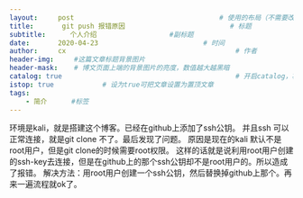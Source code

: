 ```yaml
---
layout:     post                                    # 使用的布局（不需要改）
title:       git push 报错原因                          # 标题 
subtitle:      个人介绍                  #副标题
date:       2020-04-23                          # 时间
author:     cx                                          # 作者
header-img:     #这篇文章标题背景图片
header-mask:    # 博文页面上端的背景图片的亮度，数值越大越黑暗
catalog: true                                           # 开启catalog，将在博文侧边展示博文的结构
istop: true            # 设为true可把文章设置为置顶文章
tags:
    - 简介      #标签
---
```



环境是kali，就是搭建这个博客。已经在github上添加了ssh公钥。
并且ssh 可以正常连接，就是git clone 不了。最后发现了问题。
原因是现在的kali 默认不是root用户，但是git clone的时候需要root权限。
这样的话就是说利用root用户创建的ssh-key去连接，但是在github上的那个ssh公钥却不是root用户的。所以造成了报错。
解决方法：用root用户创建一个ssh公钥，然后替换掉github上那个。再来一遍流程就ok了。
